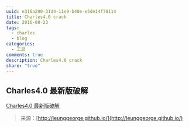 ```yaml
---
uuid: e316a290-31d4-11e9-b40e-e5de14f70114
title: Charles4.0 crack
date: 2016-08-23
tags:
  - charles
  - blog
categories:
  - 工具
comments: true
description: Charles4.0 crack
share: "true"
---
```


## Charles4.0 最新版破解

[Charles4.0 最新版破解](http://blog.csdn.net/endlu/article/details/52175787)

> 来源：[http://leunggeorge.github.io/](http://leunggeorge.github.io/)
